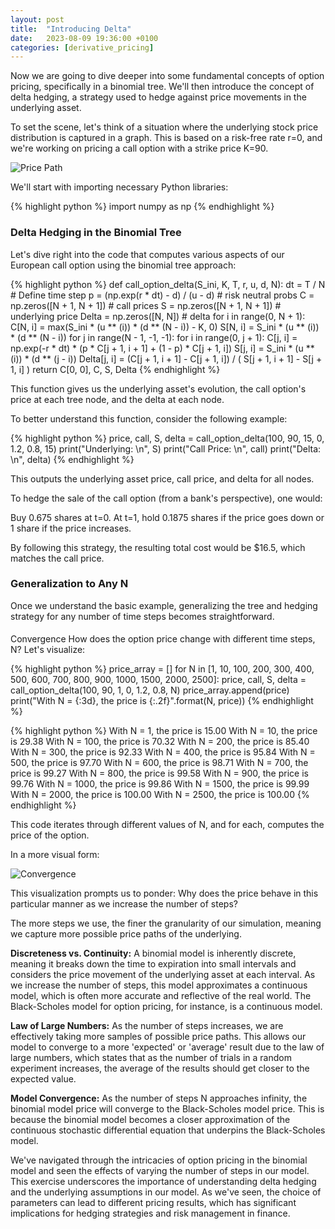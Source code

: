 ```yaml
---
layout: post
title:  "Introducing Delta"
date:   2023-08-09 19:36:00 +0100
categories: [derivative_pricing]
---
```


Now we are going to dive deeper into some fundamental concepts of option pricing, specifically in a binomial tree. We'll then introduce the concept of delta hedging, a strategy used to hedge against price movements in the underlying asset.

To set the scene, let's think of a situation where the underlying stock price distribution is captured in a graph. This is based on a risk-free rate r=0, and we're working on pricing a call option with a strike price K=90.

![Price Path](/images/path.png)

We'll start with importing necessary Python libraries:

{% highlight python %}
import numpy as np
{% endhighlight %}

### Delta Hedging in the Binomial Tree
Let's dive right into the code that computes various aspects of our European call option using the binomial tree approach:

{% highlight python %}
def call_option_delta(S_ini, K, T, r, u, d, N):
    dt = T / N  # Define time step
    p = (np.exp(r * dt) - d) / (u - d)  # risk neutral probs
    C = np.zeros([N + 1, N + 1])  # call prices
    S = np.zeros([N + 1, N + 1])  # underlying price
    Delta = np.zeros([N, N])  # delta
    for i in range(0, N + 1):
        C[N, i] = max(S_ini * (u ** (i)) * (d ** (N - i)) - K, 0)
        S[N, i] = S_ini * (u ** (i)) * (d ** (N - i))
    for j in range(N - 1, -1, -1):
        for i in range(0, j + 1):
            C[j, i] = np.exp(-r * dt) * (p * C[j + 1, i + 1] + (1 - p) * C[j + 1, i])
            S[j, i] = S_ini * (u ** (i)) * (d ** (j - i))
            Delta[j, i] = (C[j + 1, i + 1] - C[j + 1, i]) / (
                S[j + 1, i + 1] - S[j + 1, i]
            )
    return C[0, 0], C, S, Delta
{% endhighlight %}

This function gives us the underlying asset's evolution, the call option's price at each tree node, and the delta at each node.

To better understand this function, consider the following example:

{% highlight python %}
price, call, S, delta = call_option_delta(100, 90, 15, 0, 1.2, 0.8, 15)
print("Underlying: \n", S)
print("Call Price: \n", call)
print("Delta: \n", delta)
{% endhighlight %}


This outputs the underlying asset price, call price, and delta for all nodes.

To hedge the sale of the call option (from a bank's perspective), one would:

Buy 0.675 shares at t=0.
At t=1, hold 0.1875 shares if the price goes down or 1 share if the price increases.

By following this strategy, the resulting total cost would be $16.5, which matches the call price.

### Generalization to Any N

Once we understand the basic example, generalizing the tree and hedging strategy for any number of time steps becomes straightforward.

#### 
Convergence
How does the option price change with different time steps, N? Let's visualize:

{% highlight python %}
price_array = []
for N in [1, 10, 100, 200, 300, 400, 500, 600, 700, 800, 900, 1000, 1500, 2000, 2500]:
    price, call, S, delta = call_option_delta(100, 90, 1, 0, 1.2, 0.8, N)
    price_array.append(price)
    print("With N = {:3d}, the price is {:.2f}".format(N, price))
{% endhighlight %}

{% highlight python %}
With N =   1, the price is 15.00
With N =  10, the price is 29.38
With N = 100, the price is 70.32
With N = 200, the price is 85.40
With N = 300, the price is 92.33
With N = 400, the price is 95.84
With N = 500, the price is 97.70
With N = 600, the price is 98.71
With N = 700, the price is 99.27
With N = 800, the price is 99.58
With N = 900, the price is 99.76
With N = 1000, the price is 99.86
With N = 1500, the price is 99.99
With N = 2000, the price is 100.00
With N = 2500, the price is 100.00
{% endhighlight %}

This code iterates through different values of N, and for each, computes the price of the option.

In a more visual form:

![Convergence](/images/convergence.png)

This visualization prompts us to ponder: Why does the price behave in this particular manner as we increase the number of steps?

The more steps we use, the finer the granularity of our simulation, meaning we capture more possible price paths of the underlying.

**Discreteness vs. Continuity:** A binomial model is inherently discrete, meaning it breaks down the time to expiration into small intervals and considers the price movement of the underlying asset at each interval. As we increase the number of steps, this model approximates a continuous model, which is often more accurate and reflective of the real world. The Black-Scholes model for option pricing, for instance, is a continuous model.

**Law of Large Numbers:** As the number of steps increases, we are effectively taking more samples of possible price paths. This allows our model to converge to a more 'expected' or 'average' result due to the law of large numbers, which states that as the number of trials in a random experiment increases, the average of the results should get closer to the expected value.

**Model Convergence:** As the number of steps N approaches infinity, the binomial model price will converge to the Black-Scholes model price. This is because the binomial model becomes a closer approximation of the continuous stochastic differential equation that underpins the Black-Scholes model.

We've navigated through the intricacies of option pricing in the binomial model and seen the effects of varying the number of steps in our model. This exercise underscores the importance of understanding delta hedging and the underlying assumptions in our model. As we've seen, the choice of parameters can lead to different pricing results, which has significant implications for hedging strategies and risk management in finance.